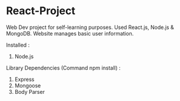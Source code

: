 # React-Project
Web Dev project for self-learning purposes. Used React.js, Node.js &amp; MongoDB. Website manages basic user information.

Installed :
  1. Node.js

Library Dependencies (Command npm install) :
  1. Express
  2. Mongoose
  3. Body Parser
